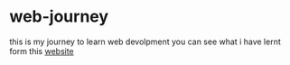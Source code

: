 # web-journey


this is my journey to learn web devolpment you can see what i have lernt form this [website](https://abramreda.github.io/web-journey/dropDownList/index.html)

